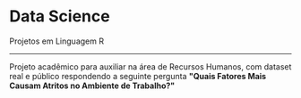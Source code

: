 # Data Science
 Projetos em Linguagem R
***
 
 Projeto acadêmico para auxiliar na área de Recursos Humanos, com dataset real e público respondendo a seguinte pergunta **"Quais Fatores Mais Causam Atritos no Ambiente de Trabalho?"**
